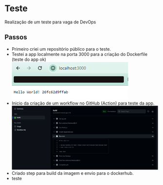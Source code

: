 # Teste
Realização de um teste para vaga de DevOps

## Passos

- Primeiro criei um repositório público para o teste.
- Testei a app localmente na porta 3000 para a criação do Dockerfile (teste do app ok)
![image1](img/image1.png)
- Inicio da criação de um workflow no GitHub (Action) para teste da app. 
![image2](img/image2.png)
- Criado step para build da imagem e envio para o dockerhub.
- teste